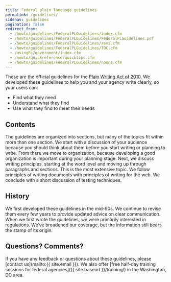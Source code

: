 ```yaml
---
title: Federal plain language guidelines
permalink: /guidelines/
sidenav: guidelines
pagination: false
redirect_from:
  - /howto/guidelines/FederalPLGuidelines/index.cfm
  - /howto/guidelines/FederalPLGuidelines/FederalPLGuidelines.pdf
  - /howto/guidelines/FederalPLGuidelines/revs.cfm
  - /howto/guidelines/FederalPLGuidelines/TOC.cfm
  - /usingPL/government/index.cfm
  - /howto/quickreference/quicktips.cfm
  - /howto/guidelines/FederalPLGuidelines/nouns.cfm
---
```


These are the official guidelines for the [Plain Writing Act of 2010](https://www.gpo.gov/fdsys/pkg/PLAW-111publ274/content-detail.html). We developed these guidelines to help you and your agency write clearly, so your users can:

- Find what they need
- Understand what they find
- Use what they find to meet their needs

## Contents

The guidelines are organized into sections, but many of the topics fit within more than one section. We start with a discussion of your audience because you should think about them before you start writing or planning to write. From there we move to organization, because developing a good organization is important during your planning stage. Next, we discuss writing principles, starting at the word level and moving up through paragraphs and sections. This is the most extensive topic. We follow principles of writing documents with principles of writing for the web. We conclude with a short discussion of testing techniques.

## History

We first developed these guidelines in the mid-90s. We continue to revise them every few years to provide updated advice on clear communication. When we first wrote the guidelines, we were primarily interested in regulations. We’ve broadened our coverage, but the information still bears the stamp of its origin.

## Questions? Comments?

If you have any feedback or questions about these guidelines, please [contact us](mailto:{{ site.email }}). We also offer [free half-day training sessions for federal agencies]({{ site.baseurl }}/training/) in the Washington, DC area.
